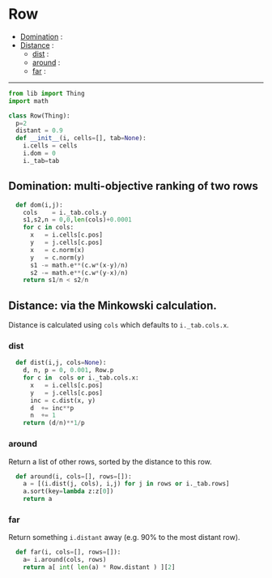 # Row

- [Domination](#domination) : 
- [Distance](#distance) : 
  - [dist](#dist) : 
  - [around](#around) : 
  - [far](#far) : 

---------------

```py
from lib import Thing
import math

class Row(Thing):
  p=2
  distant = 0.9
  def __init__(i, cells=[], tab=None):
    i.cells = cells
    i.dom = 0
    i._tab=tab
```
## Domination: multi-objective ranking of two rows

```py
  def dom(i,j):
    cols    = i._tab.cols.y
    s1,s2,n = 0,0,len(cols)+0.0001
    for c in cols:
      x   = i.cells[c.pos]
      y   = j.cells[c.pos]
      x   = c.norm(x)
      y   = c.norm(y)
      s1 -= math.e**(c.w*(x-y)/n)
      s2 -= math.e**(c.w*(y-x)/n)
    return s1/n < s2/n
```
## Distance: via the Minkowski  calculation.
Distance is calculated using `cols` which 
defaults to `i._tab.cols.x`.

### dist
```py
  def dist(i,j, cols=None):
    d, n, p = 0, 0.001, Row.p
    for c in  cols or i._tab.cols.x:
      x   = i.cells[c.pos]
      y   = j.cells[c.pos]
      inc = c.dist(x, y)
      d  += inc**p
      n  += 1
    return (d/n)**1/p
```

### around
Return a list of other rows, sorted by
the distance to this row.
```py
  def around(i, cols=[], rows=[]):
    a = [(i.dist(j, cols), i,j) for j in rows or i._tab.rows]
    a.sort(key=lambda z:z[0])
    return a
```
### far
Return something `i.distant` away (e.g. 90%
to the most distant row).

```py
  def far(i, cols=[], rows=[]):
    a= i.around(cols, rows)
    return a[ int( len(a) * Row.distant ) ][2]
```
